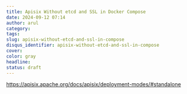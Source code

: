 ```yaml
---
title: Apisix Without etcd and SSL in Docker Compose
date: 2024-09-12 07:14
author: arul
category: 
tags: 
slug: apisix-without-etcd-and-ssl-in-compose
disqus_identifier: apisix-without-etcd-and-ssl-in-compose
cover: 
color: gray
headline: 
status: draft
---
```

https://apisix.apache.org/docs/apisix/deployment-modes/#standalone